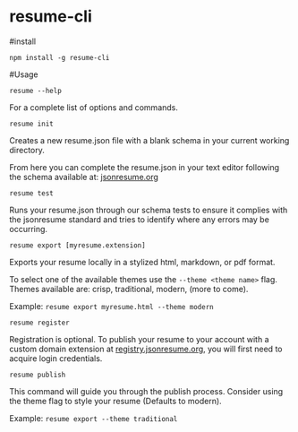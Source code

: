 resume-cli
==========

#install

    npm install -g resume-cli



#Usage

	resume --help

For a complete list of options and commands.


    resume init

Creates a new resume.json file with a blank schema in your current working directory.    

From here you can complete the resume.json in your text editor following the schema available at: [jsonresume.org](http://jsonresume.org/)

  
    resume test

Runs your resume.json through our schema tests to ensure it complies with the jsonresume standard and tries to identify where any errors may be occurring.

    
    resume export [myresume.extension]

Exports your resume locally in a stylized html, markdown, or pdf format.

To select one of the available themes use the `--theme <theme name>` flag.
Themes available are: crisp, traditional, modern, (more to come).

Example: `resume export myresume.html --theme modern`
  
    
    resume register

Registration is optional.
To publish your resume to your account with a custom domain extension at [registry.jsonresume.org](http://registry.jsonresume.org/), you will first need to acquire login credentials. 

   
    resume publish

This command will guide you through the publish process.
Consider using the theme flag to style your resume (Defaults to modern).

Example: `resume export --theme traditional`

